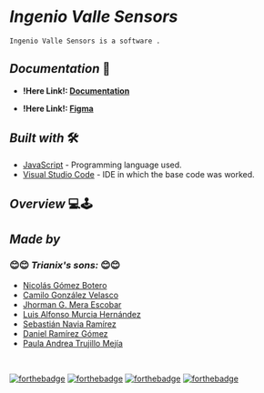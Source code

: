 # <b> _**Ingenio Valle Sensors**_ </b>

    Ingenio Valle Sensors is a software .

## <b> _Documentation_ </b> 📄

- **!Here Link!: [Documentation](https://github.com/camilogonzalez7424/Ingenio-Valle-Sensores/tree/master/docs)**

- **!Here Link!: [Figma](https://www.figma.com/proto/RTLbHctPRoHYyLMmkJBvc1/Design-Ingenio?node-id=49%3A2&scaling=contain&page-id=0%3A1&starting-point-node-id=49%3A2&show-proto-sidebar=1)**


## <b> _Built with_ </b> 🛠️


+ [JavaScript](https://www.javascript.com/) - Programming language used.
+ [Visual Studio Code](https://code.visualstudio.com/) - IDE in which the base code was worked.

## <b> _Overview_ </b> 💻🕹️






## <b> _Made by_ </b>
### <b> 😊😊 _**Trianix's sons:**_ 😊😊 </b>

+ [Nicolás Gómez Botero](https://github.com/nicolasg1911 "Nicolás G.")
+ [Camilo González Velasco](https://github.com/camilogonzalez7424 "Camilo G.")
+ [Jhorman G. Mera Escobar](https://github.com/JhormanMera "Jhorman M.")
+ [Luis Alfonso Murcia Hernández ](https://github.com/luis486 "Luis M.")
+ [Sebastián Navia Ramírez ](https://github.com/Sebastianavia "Sebastián N.")
+ [Daniel Ramírez Gómez ](https://github.com/DanielRamirez1901 "Daniel R.")
+ [Paula Andrea Trujillo Mejía](https://github.com/PaulaTrujillo27 "Paula T.")

<br>

[![forthebadge](https://forthebadge.com/images/badges/made-with-javascript.svg)](https://forthebadge.com)
[![forthebadge](https://forthebadge.com/images/badges/uses-html.svg)](https://forthebadge.com)
[![forthebadge](https://forthebadge.com/images/badges/uses-css.svg)](https://forthebadge.com)
[![forthebadge](https://forthebadge.com/images/badges/built-with-love.svg)](https://forthebadge.com)


